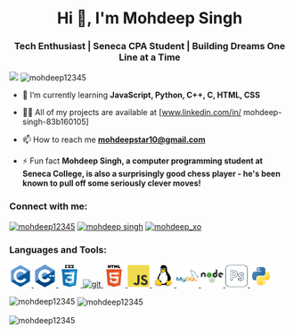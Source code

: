 <h1 align="center">Hi 👋, I'm Mohdeep Singh</h1>
<h3 align="center">Tech Enthusiast | Seneca CPA Student | Building Dreams One Line at a Time</h3>
<img align ="right alt="coding" width="300" src="https://mir-s3-cdn-cf.behance.net/project_modules/fs/eef76b143584307.627d06916ce10.gif"


<p align="left"> <img src="https://komarev.com/ghpvc/?username=mohdeep12345&label=Profile%20views&color=0e75b6&style=flat" alt="mohdeep12345" /> </p>

- 🌱 I’m currently learning **JavaScript, Python, C++, C, HTML, CSS**

- 👨‍💻 All of my projects are available at [www.linkedin.com/in/ mohdeep-singh-83b160105]

- 📫 How to reach me **mohdeepstar10@gmail.com**

- ⚡ Fun fact **Mohdeep Singh, a computer programming student at Seneca College, is also a surprisingly good chess player - he's been known to pull off some seriously clever moves!**

<h3 align="left">Connect with me:</h3>
<p align="left">
<a href="https://twitter.com/mohdeep12345" target="blank"><img align="center" src="https://raw.githubusercontent.com/rahuldkjain/github-profile-readme-generator/master/src/images/icons/Social/twitter.svg" alt="mohdeep12345" height="30" width="40" /></a>
<a href="https://linkedin.com/in/mohdeep singh" target="blank"><img align="center" src="https://raw.githubusercontent.com/rahuldkjain/github-profile-readme-generator/master/src/images/icons/Social/linked-in-alt.svg" alt="mohdeep singh" height="30" width="40" /></a>
<a href="https://instagram.com/mohdeep_xo" target="blank"><img align="center" src="https://raw.githubusercontent.com/rahuldkjain/github-profile-readme-generator/master/src/images/icons/Social/instagram.svg" alt="mohdeep_xo" height="30" width="40" /></a>
</p>

<h3 align="left">Languages and Tools:</h3>
<p align="left"> <a href="https://www.cprogramming.com/" target="_blank" rel="noreferrer"> <img src="https://raw.githubusercontent.com/devicons/devicon/master/icons/c/c-original.svg" alt="c" width="40" height="40"/> </a> <a href="https://www.w3schools.com/cpp/" target="_blank" rel="noreferrer"> <img src="https://raw.githubusercontent.com/devicons/devicon/master/icons/cplusplus/cplusplus-original.svg" alt="cplusplus" width="40" height="40"/> </a> <a href="https://www.w3schools.com/css/" target="_blank" rel="noreferrer"> <img src="https://raw.githubusercontent.com/devicons/devicon/master/icons/css3/css3-original-wordmark.svg" alt="css3" width="40" height="40"/> </a> <a href="https://git-scm.com/" target="_blank" rel="noreferrer"> <img src="https://www.vectorlogo.zone/logos/git-scm/git-scm-icon.svg" alt="git" width="40" height="40"/> </a> <a href="https://www.w3.org/html/" target="_blank" rel="noreferrer"> <img src="https://raw.githubusercontent.com/devicons/devicon/master/icons/html5/html5-original-wordmark.svg" alt="html5" width="40" height="40"/> </a> <a href="https://developer.mozilla.org/en-US/docs/Web/JavaScript" target="_blank" rel="noreferrer"> <img src="https://raw.githubusercontent.com/devicons/devicon/master/icons/javascript/javascript-original.svg" alt="javascript" width="40" height="40"/> </a> <a href="https://www.linux.org/" target="_blank" rel="noreferrer"> <img src="https://raw.githubusercontent.com/devicons/devicon/master/icons/linux/linux-original.svg" alt="linux" width="40" height="40"/> </a> <a href="https://www.mysql.com/" target="_blank" rel="noreferrer"> <img src="https://raw.githubusercontent.com/devicons/devicon/master/icons/mysql/mysql-original-wordmark.svg" alt="mysql" width="40" height="40"/> </a> <a href="https://nodejs.org" target="_blank" rel="noreferrer"> <img src="https://raw.githubusercontent.com/devicons/devicon/master/icons/nodejs/nodejs-original-wordmark.svg" alt="nodejs" width="40" height="40"/> </a> <a href="https://www.photoshop.com/en" target="_blank" rel="noreferrer"> <img src="https://raw.githubusercontent.com/devicons/devicon/master/icons/photoshop/photoshop-line.svg" alt="photoshop" width="40" height="40"/> </a> <a href="https://www.python.org" target="_blank" rel="noreferrer"> <img src="https://raw.githubusercontent.com/devicons/devicon/master/icons/python/python-original.svg" alt="python" width="40" height="40"/> </a> </p>

<p><img align="left" src="https://github-readme-stats.vercel.app/api/top-langs?username=mohdeep12345&show_icons=true&locale=en&layout=compact" alt="mohdeep12345" /></p>

<p>&nbsp;<img align="center" src="https://github-readme-stats.vercel.app/api?username=mohdeep12345&show_icons=true&locale=en" alt="mohdeep12345" /></p>

<p><img align="center" src="https://github-readme-streak-stats.herokuapp.com/?user=mohdeep12345&" alt="mohdeep12345" /></p>
